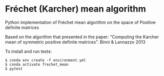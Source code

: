 # Fréchet (Karcher) mean algorithm
Python implementation of Fréchet mean algorithm on the space of Positive definite matrices

Based on the algorithm that presented in the paper:
"Computing the Karcher mean of symmetric positive definite matrices". Binni & Lannazzo 2013


To install and run tests:

```
$ conda env create -f environment.yml
$ conda activate frechet_mean
$ pytest 

```




